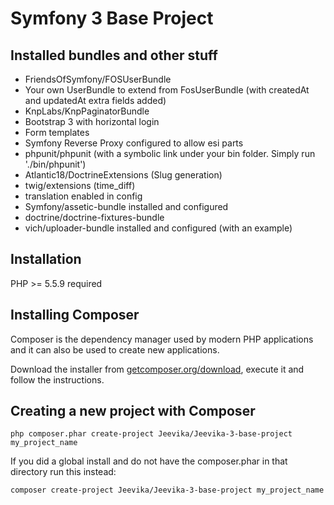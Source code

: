 Symfony 3 Base Project
======================

Installed bundles and other stuff
---------------------------------

- FriendsOfSymfony/FOSUserBundle
- Your own UserBundle to extend from FosUserBundle (with createdAt and updatedAt extra fields added)
- KnpLabs/KnpPaginatorBundle
- Bootstrap 3 with horizontal login
- Form templates
- Symfony Reverse Proxy configured to allow esi parts
- phpunit/phpunit (with a symbolic link under your bin folder. Simply run './bin/phpunit')
- Atlantic18/DoctrineExtensions (Slug generation)
- twig/extensions (time_diff)
- translation enabled in config
- Symfony/assetic-bundle installed and configured
- doctrine/doctrine-fixtures-bundle
- vich/uploader-bundle installed and configured (with an example)

Installation
------------

PHP >= 5.5.9 required

## Installing Composer

Composer is the dependency manager used by modern PHP applications and it can also be used to create new applications.

Download the installer from [getcomposer.org/download](https://getcomposer.org/download/), execute it and follow the instructions.

## Creating a new project with Composer

  ```
  php composer.phar create-project Jeevika/Jeevika-3-base-project my_project_name
  ```

If you did a global install and do not have the composer.phar in that directory run this instead:

  ```
  composer create-project Jeevika/Jeevika-3-base-project my_project_name
  ```
